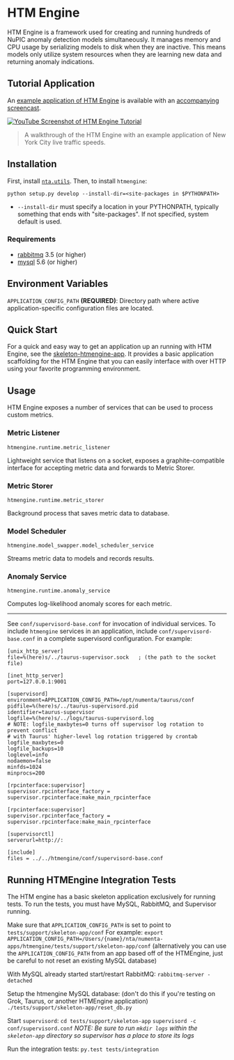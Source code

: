 HTM Engine
==========

HTM Engine is a framework used for creating and running hundreds of NuPIC anomaly detection models simultaneously. It manages memory and CPU usage by serializing models to disk when they are inactive. This means models only utilize system resources when they are learning new data and returning anomaly indications.

Tutorial Application
--------------------

An [example application of HTM Engine](https://github.com/nupic-community/htmengine-traffic-tutorial) is available with an [accompanying screencast](https://www.youtube.com/watch?v=lzJd_a6y6-E).

[![YouTube Screenshot of HTM Engine Tutorial](http://img.youtube.com/vi/lzJd_a6y6-E/hqdefault.jpg)](https://www.youtube.com/watch?v=lzJd_a6y6-E)
> A walkthrough of the HTM Engine with an example application of New York City live traffic speeds.


Installation
------------

First, install [`nta.utils`](../nta.utils).  Then, to install `htmengine`:

    python setup.py develop --install-dir=<site-packages in $PYTHONPATH>

- `--install-dir` must specify a location in your PYTHONPATH, typically
  something that ends with "site-packages".  If not specified, system default
  is used.

### Requirements

- [rabbitmq](https://www.rabbitmq.com/download.html) 3.5 (or higher)
- [mysql](http://dev.mysql.com/downloads/mysql/) 5.6 (or higher)

Environment Variables
---------------------

`APPLICATION_CONFIG_PATH` **(REQUIRED)**: Directory path where active
application-specific configuration files are located.

Quick Start
-----------

For a quick and easy way to get an application up an running with HTM Engine, see the [skeleton-htmengine-app](https://github.com/nupic-community/skeleton-htmengine-app). It provides a basic application scaffolding for the HTM Engine that you can easily interface with over HTTP using your favorite programming environment.

Usage
-----

HTM Engine exposes a number of services that can be used to process custom
metrics.

### Metric Listener

    htmengine.runtime.metric_listener

Lightweight service that listens on a socket, exposes a graphite-compatible
interface for accepting metric data and forwards to Metric Storer.

### Metric Storer

    htmengine.runtime.metric_storer

Background process that saves metric data to database.

### Model Scheduler

    htmengine.model_swapper.model_scheduler_service

Streams metric data to models and records results.

### Anomaly Service

    htmengine.runtime.anomaly_service

Computes log-likelihood anomaly scores for each metric.

---

See `conf/supervisord-base.conf` for invocation of individual services.  To
include `htmengine` services in an application, include
`conf/supervisord-base.conf` in a complete supervisord configuration.  For
example:

    [unix_http_server]
    file=%(here)s/../taurus-supervisor.sock   ; (the path to the socket file)

    [inet_http_server]
    port=127.0.0.1:9001

    [supervisord]
    environment=APPLICATION_CONFIG_PATH=/opt/numenta/taurus/conf
    pidfile=%(here)s/../taurus-supervisord.pid
    identifier=taurus-supervisor
    logfile=%(here)s/../logs/taurus-supervisord.log
    # NOTE: logfile_maxbytes=0 turns off supervisor log rotation to prevent conflict
    # with Taurus' higher-level log rotation triggered by crontab
    logfile_maxbytes=0
    logfile_backups=10
    loglevel=info
    nodaemon=false
    minfds=1024
    minprocs=200

    [rpcinterface:supervisor]
    supervisor.rpcinterface_factory = supervisor.rpcinterface:make_main_rpcinterface

    [rpcinterface:supervisor]
    supervisor.rpcinterface_factory = supervisor.rpcinterface:make_main_rpcinterface

    [supervisorctl]
    serverurl=http://:

    [include]
    files = ../../htmengine/conf/supervisord-base.conf

Running HTMEngine Integration Tests
-----------------------------------

The HTM engine has a basic skeleton application exclusively for running tests.
To run the tests, you must have MySQL, RabbitMQ, and Supervisor running.

Make sure that `APPLICATION_CONFIG_PATH` is set to point to `tests/support/skeleton-app/conf`
For example:
```export APPLICATION_CONFIG_PATH=/Users/{name}/nta/numenta-apps/htmengine/tests/support/skeleton-app/conf```
(alternatively you can use the `APPLICATION_CONFIG_PATH` from an app based off
of the HTMEngine, just be careful to not reset an existing MySQL database)

With MySQL already started start/restart RabbitMQ:
`rabbitmq-server -detached`

Setup the htmengine MySQL database:
(don't do this if you're testing on Grok, Taurus, or another HTMEngine application)
`./tests/support/skeleton-app/reset_db.py`

Start `supervisord`:
```cd tests/support/skeleton-app```
```supervisord -c conf/supervisord.conf```
*NOTE: Be sure to run `mkdir logs` within the `skeleton-app` directory so
supervisor has a place to store its logs*

Run the integration tests:
`py.test tests/integration`

